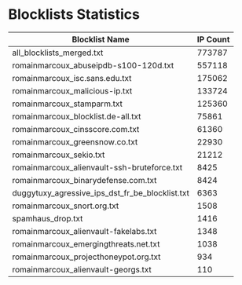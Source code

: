 # Blocklists Statistics
| Blocklist Name | IP Count |
|----|----|
| all_blocklists_merged.txt | 773787 |
| romainmarcoux_abuseipdb-s100-120d.txt | 557118 |
| romainmarcoux_isc.sans.edu.txt | 175062 |
| romainmarcoux_malicious-ip.txt | 133724 |
| romainmarcoux_stamparm.txt | 125360 |
| romainmarcoux_blocklist.de-all.txt | 75861 |
| romainmarcoux_cinsscore.com.txt | 61360 |
| romainmarcoux_greensnow.co.txt | 22930 |
| romainmarcoux_sekio.txt | 21212 |
| romainmarcoux_alienvault-ssh-bruteforce.txt | 8425 |
| romainmarcoux_binarydefense.com.txt | 8424 |
| duggytuxy_agressive_ips_dst_fr_be_blocklist.txt | 6363 |
| romainmarcoux_snort.org.txt | 1508 |
| spamhaus_drop.txt | 1416 |
| romainmarcoux_alienvault-fakelabs.txt | 1348 |
| romainmarcoux_emergingthreats.net.txt | 1038 |
| romainmarcoux_projecthoneypot.org.txt | 934 |
| romainmarcoux_alienvault-georgs.txt | 110 |
